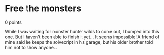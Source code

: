 # Free the monsters
0 points

While I was waiting for monster hunter wilds to come out, I bumped into this one. But I haven't been able to finish it yet... It seems impossible! A friend of mine said he keeps the solvecript in his garage, but his older brother told him not to show anyone...

